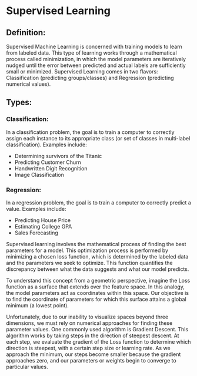 # Supervised Learning

## Definition:
Supervised Machine Learning is concerned with training models to learn from labeled data. This type of learning works through a mathematical process called minimization, in which the model parameters are iteratively nudged until the error between predicted and actual labels are sufficiently small or minimized. Supervised Learning comes in two flavors: Classification (predicting groups/classes) and Regression (predicting numerical values). 

## Types:
### Classification:
In a classification problem, the goal is to train a computer to correctly assign each instance to its appropriate class 
(or set of classes in multi-label classification). Examples include:

  * Determining survivors of the Titanic
  * Predicting Customer Churn
  * Handwritten Digit Recognition
  * Image Classification

### Regression:
In a regression problem, the goal is to train a computer to correctly predict a value. 
Examples include:

  * Predicting House Price 
  * Estimating College GPA 
  * Sales Forecasting

Supervised learning involves the mathematical process of finding the best parameters for a model. This optimization process is performed by minimizing a chosen loss function, which is determined by the labeled data and the parameters we seek to optimize. This function quantifies the discrepancy between what the data suggests and what our model predicts. 

To understand this concept from a geometric perspective, imagine the Loss function as a surface that extends over the feature space. In this analogy, the model parameters act as coordinates within this space. Our objective is to find the coordinate of parameters for which this surface attains a global minimum (a lowest point). 

Unfortunately, due to our inability to visualize spaces beyond three dimensions, we must rely on numerical approaches for finding these parameter values. One commonly used algorithm is Gradient Descent. This algorithm works  by taking steps in the direction of steepest descent. At each step, we evaluate the gradient of the Loss function to determine which direction is steepest, with a certain step size or learning rate. As we approach the minimum, our steps become smaller because the gradient approaches zero, and our parameters or weights begin to converge to particular values. 
